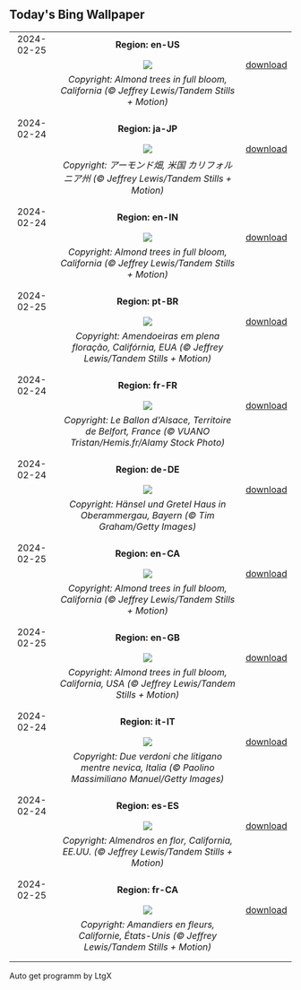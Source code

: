 ## Today's Bing Wallpaper
|      |      |      |
| :----: | :----: | :----: |
|2024-02-25|**Region: en-US**||
||![](https://www.bing.com/th?id=OHR.AlmondBloom_EN-US2721273642_UHD.jpg&pid=hp&w=1152&h=648&rs=1&c=4)| [download](https://www.bing.com/th?id=OHR.AlmondBloom_EN-US2721273642_UHD.jpg)|
||*Copyright: Almond trees in full bloom, California (© Jeffrey Lewis/Tandem Stills + Motion)*
||
|||
|2024-02-24|**Region: ja-JP**||
||![](https://www.bing.com/th?id=OHR.AlmondBloom_JA-JP9467341348_UHD.jpg&pid=hp&w=1152&h=648&rs=1&c=4)| [download](https://www.bing.com/th?id=OHR.AlmondBloom_JA-JP9467341348_UHD.jpg)|
||*Copyright: アーモンド畑, 米国 カリフォルニア州 (© Jeffrey Lewis/Tandem Stills + Motion)*
||
|||
|2024-02-24|**Region: en-IN**||
||![](https://www.bing.com/th?id=OHR.AlmondBloom_EN-IN2943431834_UHD.jpg&pid=hp&w=1152&h=648&rs=1&c=4)| [download](https://www.bing.com/th?id=OHR.AlmondBloom_EN-IN2943431834_UHD.jpg)|
||*Copyright: Almond trees in full bloom, California (© Jeffrey Lewis/Tandem Stills + Motion)*
||
|||
|2024-02-25|**Region: pt-BR**||
||![](https://www.bing.com/th?id=OHR.AlmondBloom_PT-BR9517500813_UHD.jpg&pid=hp&w=1152&h=648&rs=1&c=4)| [download](https://www.bing.com/th?id=OHR.AlmondBloom_PT-BR9517500813_UHD.jpg)|
||*Copyright: Amendoeiras em plena floração, Califórnia, EUA (© Jeffrey Lewis/Tandem Stills + Motion)*
||
|||
|2024-02-24|**Region: fr-FR**||
||![](https://www.bing.com/th?id=OHR.AgriculturalShow_FR-FR2506485920_UHD.jpg&pid=hp&w=1152&h=648&rs=1&c=4)| [download](https://www.bing.com/th?id=OHR.AgriculturalShow_FR-FR2506485920_UHD.jpg)|
||*Copyright: Le Ballon d'Alsace, Territoire de Belfort, France (© VUANO Tristan/Hemis.fr/Alamy Stock Photo)*
||
|||
|2024-02-24|**Region: de-DE**||
||![](https://www.bing.com/th?id=OHR.HanselGretelHouse_DE-DE6769523400_UHD.jpg&pid=hp&w=1152&h=648&rs=1&c=4)| [download](https://www.bing.com/th?id=OHR.HanselGretelHouse_DE-DE6769523400_UHD.jpg)|
||*Copyright: Hänsel und Gretel Haus in Oberammergau, Bayern (© Tim Graham/Getty Images)*
||
|||
|2024-02-25|**Region: en-CA**||
||![](https://www.bing.com/th?id=OHR.AlmondBloom_EN-CA1288392326_UHD.jpg&pid=hp&w=1152&h=648&rs=1&c=4)| [download](https://www.bing.com/th?id=OHR.AlmondBloom_EN-CA1288392326_UHD.jpg)|
||*Copyright: Almond trees in full bloom, California (© Jeffrey Lewis/Tandem Stills + Motion)*
||
|||
|2024-02-25|**Region: en-GB**||
||![](https://www.bing.com/th?id=OHR.AlmondBloom_EN-GB1597354160_UHD.jpg&pid=hp&w=1152&h=648&rs=1&c=4)| [download](https://www.bing.com/th?id=OHR.AlmondBloom_EN-GB1597354160_UHD.jpg)|
||*Copyright: Almond trees in full bloom, California, USA (© Jeffrey Lewis/Tandem Stills + Motion)*
||
|||
|2024-02-24|**Region: it-IT**||
||![](https://www.bing.com/th?id=OHR.GreenfinchesBattle_IT-IT1304906662_UHD.jpg&pid=hp&w=1152&h=648&rs=1&c=4)| [download](https://www.bing.com/th?id=OHR.GreenfinchesBattle_IT-IT1304906662_UHD.jpg)|
||*Copyright: Due verdoni che litigano mentre nevica, Italia (© Paolino Massimiliano Manuel/Getty Images)*
||
|||
|2024-02-24|**Region: es-ES**||
||![](https://www.bing.com/th?id=OHR.AlmondBloom_ES-ES1883019018_UHD.jpg&pid=hp&w=1152&h=648&rs=1&c=4)| [download](https://www.bing.com/th?id=OHR.AlmondBloom_ES-ES1883019018_UHD.jpg)|
||*Copyright: Almendros en flor, California, EE.UU. (© Jeffrey Lewis/Tandem Stills + Motion)*
||
|||
|2024-02-25|**Region: fr-CA**||
||![](https://www.bing.com/th?id=OHR.AlmondBloom_FR-CA8709971386_UHD.jpg&pid=hp&w=1152&h=648&rs=1&c=4)| [download](https://www.bing.com/th?id=OHR.AlmondBloom_FR-CA8709971386_UHD.jpg)|
||*Copyright: Amandiers en fleurs, Californie, États-Unis (© Jeffrey Lewis/Tandem Stills + Motion)*
||
|||

Auto get programm by LtgX
